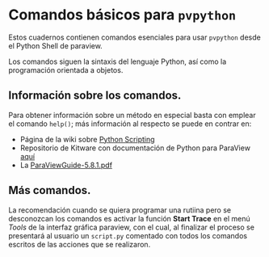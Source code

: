 # Comandos básicos para ```pvpython```

Estos cuadernos contienen comandos esenciales para usar ```pvpython``` desde el Python Shell de paraview.

Los comandos siguen la sintaxis del lenguaje Python, así como la programación orientada a objetos.

## Información sobre los comandos.

Para obtener información sobre un método en especial basta con emplear el comando ```help()```; más información al respecto se puede en contrar en:

* Página de la wiki sobre [Python Scripting](https://www.paraview.org/Wiki/ParaView/Python_Scripting)
* Repositorio de Kitware con documentación de Python para ParaView [aquí](https://kitware.github.io/paraview-docs/latest/python/)
* La [ParaViewGuide-5.8.1.pdf](https://www.paraview.org/files/v5.8/ParaViewGuide-5.8.1.pdf)

## Más comandos.

La recomendación cuando se quiera programar una rutiina pero se desconozcan los comandos es activar la función **Start Trace** en el menú *Tools* de la interfaz gráfica paraview, con el cual, al finalizar el proceso se presentará al usuario un ```script.py``` comentado con todos los comandos escritos de las acciones que se realizaron.